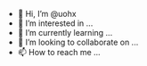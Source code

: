 - 👋 Hi, I’m @uohx
- 👀 I’m interested in ...
- 🌱 I’m currently learning ...
- 💞️ I’m looking to collaborate on ...
- 📫 How to reach me ...

<!---
uohx/uohx is a ✨ special ✨ repository because its `README.md` (this file) appears on your GitHub profile.
You can click the Preview link to take a look at your changes.
--->
